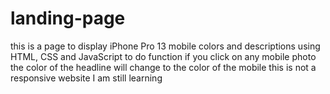 # landing-page
this is a page to display iPhone Pro 13 mobile colors and descriptions using HTML, CSS and JavaScript to do function
if you click on any mobile photo the color of the headline will change to the color of the mobile
this is not a responsive website I am still learning

